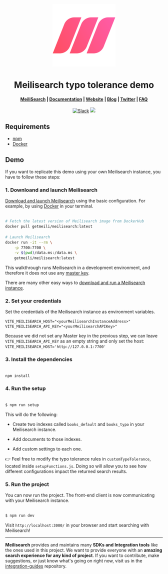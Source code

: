 <p align="center">
  <img src="https://raw.githubusercontent.com/meilisearch/integration-guides/master/assets/logos/logo.svg" alt="Meilisearch" width="200" height="200" />
</p>
<h1 align="center">Meilisearch typo tolerance demo</h1>

<h4 align="center">
  <a href="https://github.com/meilisearch/MeiliSearch">MeiliSearch</a> |
  <a href="https://docs.meilisearch.com">Documentation</a> |
  <a href="https://www.meilisearch.com">Website</a> |
  <a href="https://blog.meilisearch.com">Blog</a> |
  <a href="https://twitter.com/meilisearch">Twitter</a> |
  <a href="https://docs.meilisearch.com/faq">FAQ</a>
</h4>

<p align="center">
  <a href="https://slack.meilisearch.com"><img src="https://img.shields.io/badge/slack-Meilisearch-blue.svg?logo=slack" alt="Slack"></a>
  <a href="https://github.com/meilisearch/MeiliSearch/discussions" alt="Discussions"><img src="https://img.shields.io/badge/github-discussions-red" /></a>
</p>

## Requirements

 - [npm](https://www.npmjs.com/get-npm)
 - [Docker](https://docs.docker.com/get-docker/)

## Demo

If you want to replicate this demo using your own Meilisearch instance, you have to follow these steps:

  
### 1. Downloand and launch Meilisearch

[Download and launch Meilisearch](https://docs.meilisearch.com/learn/getting_started/quick_start.html) using the basic configuration. For example, by using [Docker](https://docs.docker.com/get-docker/) in your terminal.

```bash

# Fetch the latest version of Meilisearch image from DockerHub
docker pull getmeili/meilisearch:latest

# Launch Meilisearch
docker run -it --rm \
    -p 7700:7700 \
    -v $(pwd)/data.ms:/data.ms \
    getmeili/meilisearch:latest
```

This walkthrough runs Meilisearch in a development environment, and therefore it does not use any [master key](https://docs.meilisearch.com/learn/security/master_api_keys.html#protecting-a-meilisearch-instance).

There are many other easy ways to [download and run a Meilisearch instance](https://docs.meilisearch.com/learn/getting_started/quick_start.html#download-and-launch).


### 2. Set your credentials

Set the credentials of the Meilisearch instance as environment variables. 
```
VITE_MEILISEARCH_HOST="<yourMeilisearchInstanceAddress>"
VITE_MEILISEARCH_API_KEY="<yourMeilisearchAPIKey>"
```
Because we did not set any Master key in the previous step, we can leave `VITE_MEILISEARCH_API_KEY` as an empty string and only set the host: 
`VITE_MEILISEARCH_HOST='http://127.0.0.1:7700'`


### 3. Install the dependencies

```bash

npm install

```

### 4. Run the setup

```bash

$ npm run setup

```

This will do the following:

- Create two indexes called `books_default` and `books_typo` in your Meilisearch instance.

- Add documents to those indexes.

- Add custom settings to each one.

👉 Feel free to modify the typo tolerance rules in `customTypeTolerance`, located inside `setupFunctions.js`. Doing so will allow you to see how different configurations impact the returned search results.

### 5. Run the project

You can now run the project. The front-end client is now communicating with your Meilisearch instance.

```bash

$ npm run dev

```

 Visit `http://localhost:3000/` in your browser and start searching with Meilisearch!

<hr>

**Meilisearch** provides and maintains many **SDKs and Integration tools** like the ones used in this project. We want to provide everyone with an **amazing search experience for any kind of project**. If you want to contribute, make suggestions, or just know what's going on right now, visit us in the [integration-guides](https://github.com/meilisearch/integration-guides) repository.

